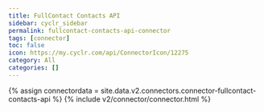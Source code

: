 ```yaml
---
title: FullContact Contacts API
sidebar: cyclr_sidebar
permalink: fullcontact-contacts-api-connector
tags: [connector]
toc: false
icon: https://my.cyclr.com/api/ConnectorIcon/12275
category: All
categories: []
---
```

{% assign connectordata = site.data.v2.connectors.connector-fullcontact-contacts-api %}
{% include v2/connector/connector.html %}	